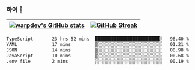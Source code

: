 
### 하이 👋
[![warpdev's GitHub stats](https://github-readme-stats.vercel.app/api?username=warpdev&show_icons=true&theme=vue-dark)](#) |[![GitHub Streak](https://github-readme-streak-stats.herokuapp.com/?user=warpdev&theme=dark)](#)
--- | --- |
<!--START_SECTION:waka-->

```txt
TypeScript       23 hrs 52 mins  ████████████████████████░   96.40 %
YAML             17 mins         ▒░░░░░░░░░░░░░░░░░░░░░░░░   01.21 %
JSON             14 mins         ▒░░░░░░░░░░░░░░░░░░░░░░░░   00.98 %
JavaScript       10 mins         ▒░░░░░░░░░░░░░░░░░░░░░░░░   00.68 %
.env file        2 mins          ░░░░░░░░░░░░░░░░░░░░░░░░░   00.19 %
```

<!--END_SECTION:waka-->

<!--
**warpdev/warpdev** is a ✨ _special_ ✨ repository because its `README.md` (this file) appears on your GitHub profile.

Here are some ideas to get you started:

- 🔭 I’m currently working on ...
- 🌱 I’m currently learning ...
- 👯 I’m looking to collaborate on ...
- 🤔 I’m looking for help with ...
- 💬 Ask me about ...
- 📫 How to reach me: ...
- 😄 Pronouns: ...
- ⚡ Fun fact: ...
-->
